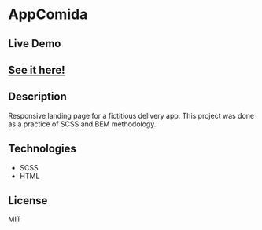 # AppComida

## Live Demo
## <a href="https://delivery-app-alejove.netlify.app/" target="_blank" >See it here!</a>

## Description

Responsive landing page for a fictitious delivery app. This project was done as a practice of SCSS and BEM methodology.

##  Technologies

- SCSS
- HTML

## License

MIT